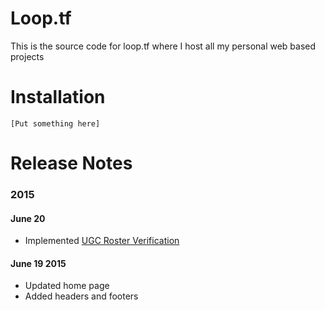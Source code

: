 # Loop.tf

This is the source code for loop.tf where I host all my personal web
based projects

# Installation

    [Put something here]

# Release Notes

### 2015

#### June 20

- Implemented [UGC Roster Verification](loop.tf/UGC)

#### June 19 2015

- Updated home page
- Added headers and footers
